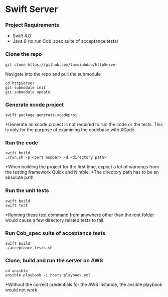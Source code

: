 # Swift Server

### Project Requirements

* Swift 4.0
* Java 8 (to run Cob_spec suite of acceptance tests) 

### Clone the repo
```
git clone https://github.com/tamminhdao/httpServer
```
Navigate into the repo and pull the submodule
```
cd httpServer
git submodule init
git submodule update
```

### Generate xcode project

```
swift package generate-xcodeproj
```
*Generate an xcode project is not required to run the code or the tests. This is only for the purpose of examining the codebase with XCode.


### Run the code

```
swift build
./run.sh -p <port number> -d <directory path>
```
*When building the project for the first time, expect a lot of warnings from the testing framework Quick and Nimble.
*The directory path has to be an absolute path


### Run the unit tests

```
swift build
swift test
```
*Running these test command from anywhere other than the root folder would cause a few directory related tests to fail


### Run Cob_spec suite of acceptance tests

```
swift build
./acceptance_tests.sh

```


### Clone, build and run the server on AWS
```
cd ansible
ansible-playbook -i hosts playbook.yml
```
*Without the correct credentials for the AWS instance, the ansible playbook would not work
 
